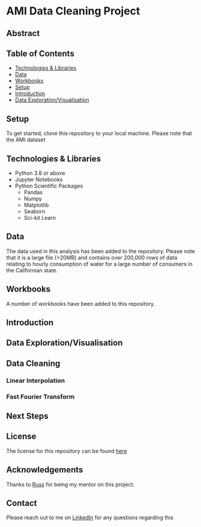 # AMI Data Cleaning Project

## Abstract

## Table of Contents

- [Technologies & Libraries](#technologies-&-libraries)
- [Data](#data)
- [Workbooks](#workbooks)
- [Setup](#setup)
- [Introduction](#introduction)
- [Data Exploration/Visualisation](#data-exploration/visualisation)


## Setup

To get started, clone this repository to your local machine. Please note that the AMI dataset 

## Technologies & Libraries 

- Python 3.8 or above
- Jupyter Notebooks
- Python Scientific Packages
  - Pandas
  - Numpy
  - Matplotlib
  - Seaborn
  - Sci-kit Learn

## Data

The data used in this analysis has been added to the repository. Please note that it is a large file (>20MB) and contains over 200,000 rows of data relating to hourly consumption of water for a large number of consumers in the Californian state. 

## Workbooks

A number of workbooks have been added to this repository. 

## Introduction

## Data Exploration/Visualisation

## Data Cleaning

### Linear Interpolation

### Fast Fourier Transform

## Next Steps

## License

The license for this repository can be found [here](#LICENSE)

## Acknowledgements 

Thanks to [Russ](https://www.linkedin.com/in/russhp/) for being my mentor on this project. 

## Contact

Please reach out to me on [LinkedIn](https://www.linkedin.com/in/fahmidul-haque-b7a96b123/) for any questions regarding this 

